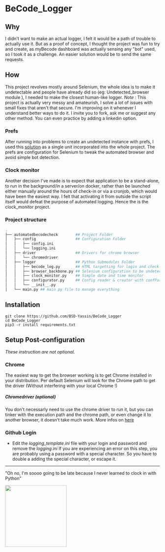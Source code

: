 # BeCode_Logger

## Why

I didn't want to make an actual logger, I felt it would be a path of trouble to actually use it. But as a proof of concept, I thought the project was fun to try and create, as myBecode dashboard was actually sensing any "bot" used, so I took it as a challenge. 
An easier solution would be to send the same requests. 

## How 

This project revolves mostly around Selenium, the whole idea is to make it undetectable and people have already did so (eg: Undetected_browser module ), I needed to make the closest human-like logger.
*Note* : This project is actually very messy and amateurish, I solve a lot of issues with small fixes that aren't that secure. I'm improving on it whenever I understand better ways to do it. I invite you to fork, ask me or suggest any other method. You can even practice by adding a linkedin option. 

### Prefs

After running into problems to create an undetected instance with prefs, I used this [solution](https://github.com/ultrafunkamsterdam/undetected-chromedriver/issues/524) as a single unit incorporated into the whole project. The prefs are configuration for Selenium to tweak the automated browser and avoid simple bot detection.
 
### Clock monitor

Another decision I've made is to expect that application to be a stand-alone, to run in the background/in a server/on docker, rather than be launched either manually around the hours of check-in or via a cronjob, which would have been the easiest way. I felt that activating it from outside the script itself would defeat the purpose of automated logging. Hence the is the clock_monitor project.

### Project structure 

```bash
.
├── automatedbecodecheck        ## Project Folder
│   ├── config                  ## Configuration Folder 
│   │   ├── config.ini
│   │   └── logging.ini
│   ├── driver                  ## Drivers for chrome browser
│   │   └── chromedriver
│   ├── logger                  ## Python Submodules Folder
│   │   ├── becode_log.py       ## HTML targetting for login and check-in
│   │   ├── browser_backbone.py ## Selenium configuration to be undetected
│   │   ├── clock_monitor.py    ## Simple date and time monitor
│   │   ├── configurator.py     ## Config reader & creator with confParser
│   │   └── __init__.py
│   └── main.py ## main py file to manage everything

```


## Installation 

```
git clone https://github.com/BSD-Yassin/BeCode_Logger
cd BeCode_Logger
pip3 -r install requirements.txt
```

## Setup Post-configuration

*These instruction are not optional.* 


### Chrome

The easiest way to get the browser working is to get Chrome installed in your distribution. Per default Selenium will look for the Chrome path to get the driver (Without interfering with your local Chrome !)

##### Chromedriver (optional)

You don't necessarly need to use the chrome driver to run it, but you can tinker with the execution path and the chrome path, or even change it to another browser, it doesn't take much work.  More infos on [here](https://www.selenium.dev/documentation/webdriver/getting_started/install_drivers/)

### Github Login

- Edit the *logging_template.ini* file with your login and password and remove the *logging.ini* 
If you are experiencing an error on this step, you are probably using a password with a special character. So you have to double a adding the special character, or escape it.


--------- 


"Oh no, I'm soooo going to be late
because I never learned to clock in with Python"


<img src="https://www.cornel1801.com/disney/Alice-Wonderland-1951/characters/im-late-for-a-very-important-date.jpg " width="200" height="200" />    
